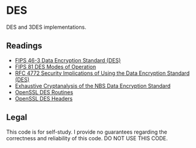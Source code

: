 # DES

DES and 3DES implementations.

## Readings

* [FIPS 46-3 Data Encryption Standard (DES)](https://csrc.nist.gov/csrc/media/publications/fips/46/3/archive/1999-10-25/documents/fips46-3.pdf)
* [FIPS 81 DES Modes of Operation](https://csrc.nist.gov/csrc/media/publications/fips/81/archive/1980-12-02/documents/fips81.pdf)
* [RFC 4772 Security Implications of Using the Data Encryption Standard (DES)](http://www.rfc-editor.org/rfc/rfc4772.txt)
* [Exhaustive Cryptanalysis of the NBS Data Encryption Standard](https://www-ee.stanford.edu/~hellman/publications/27.pdf)
* [OpenSSL DES Routines](https://github.com/openssl/openssl/tree/master/crypto/des)
* [OpenSSL DES Headers](https://github.com/openssl/openssl/blob/master/include/openssl/des.h)

## Legal

This code is for self-study. I provide no guarantees regarding the correctness
and reliability of this code. DO NOT USE THIS CODE.
